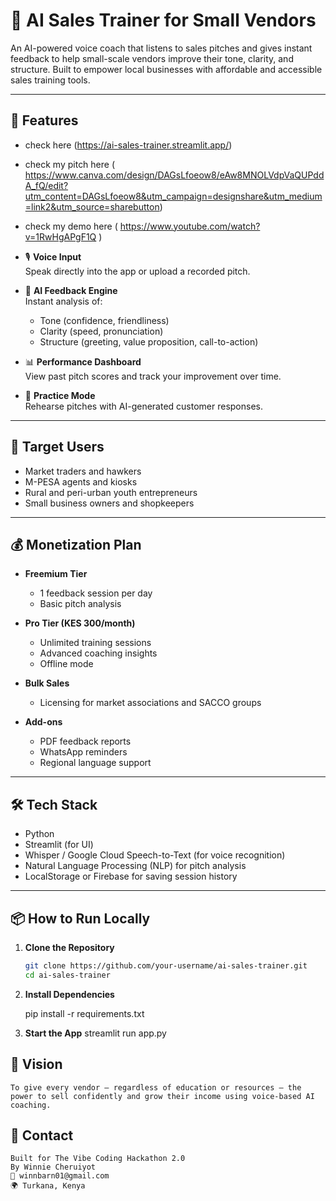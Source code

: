 # 🧠 AI Sales Trainer for Small Vendors

An AI-powered voice coach that listens to sales pitches and gives instant feedback to help small-scale vendors improve their tone, clarity, and structure. Built to empower local businesses with affordable and accessible sales training tools.

---

## 🚀 Features

- check here (https://ai-sales-trainer.streamlit.app/)
- check my pitch here ( https://www.canva.com/design/DAGsLfoeow8/eAw8MNOLVdpVaQUPddA_fQ/edit?utm_content=DAGsLfoeow8&utm_campaign=designshare&utm_medium=link2&utm_source=sharebutton)
- check my demo here ( https://www.youtube.com/watch?v=1RwHgAPgF1Q )
  
- 🎙️ **Voice Input**  
  Speak directly into the app or upload a recorded pitch.

- 🧠 **AI Feedback Engine**  
  Instant analysis of:
  - Tone (confidence, friendliness)
  - Clarity (speed, pronunciation)
  - Structure (greeting, value proposition, call-to-action)

- 📊 **Performance Dashboard**  
  View past pitch scores and track your improvement over time.

- 🔁 **Practice Mode**  
  Rehearse pitches with AI-generated customer responses.

---

## 📱 Target Users

- Market traders and hawkers  
- M-PESA agents and kiosks  
- Rural and peri-urban youth entrepreneurs  
- Small business owners and shopkeepers  

---

## 💰 Monetization Plan

- **Freemium Tier**  
  - 1 feedback session per day  
  - Basic pitch analysis  

- **Pro Tier (KES 300/month)**  
  - Unlimited training sessions  
  - Advanced coaching insights  
  - Offline mode  

- **Bulk Sales**  
  - Licensing for market associations and SACCO groups  

- **Add-ons**  
  - PDF feedback reports  
  - WhatsApp reminders  
  - Regional language support

---

## 🛠 Tech Stack

- Python  
- Streamlit (for UI)  
- Whisper / Google Cloud Speech-to-Text (for voice recognition)  
- Natural Language Processing (NLP) for pitch analysis  
- LocalStorage or Firebase for saving session history  

---

## 📦 How to Run Locally

1. **Clone the Repository**
   ```bash
   git clone https://github.com/your-username/ai-sales-trainer.git
   cd ai-sales-trainer

2. **Install Dependencies**

    pip install -r requirements.txt

3. **Start the App**
    streamlit run app.py

## 🎯 Vision
    To give every vendor — regardless of education or resources — the power to sell confidently and grow their income using voice-based AI coaching.

## 🤝 Contact
    Built for The Vibe Coding Hackathon 2.0
    By Winnie Cheruiyot
    📧 winnbarn01@gmail.com
    🌍 Turkana, Kenya

